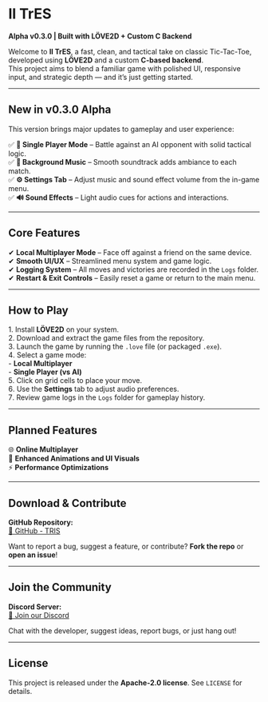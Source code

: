 # Il TrES  
**Alpha v0.3.0 | Built with LÖVE2D + Custom C Backend**  

Welcome to **Il TrES**, a fast, clean, and tactical take on classic Tic-Tac-Toe, developed using **LÖVE2D** and a custom **C-based backend**.  
This project aims to blend a familiar game with polished UI, responsive input, and strategic depth — and it’s just getting started.  

---

## **New in v0.3.0 Alpha**  
This version brings major updates to gameplay and user experience:  

✅ **🤖 Single Player Mode** – Battle against an AI opponent with solid tactical logic.  
✅ **🎵 Background Music** – Smooth soundtrack adds ambiance to each match.  
✅ **⚙ Settings Tab** – Adjust music and sound effect volume from the in-game menu.  
✅ **🔊 Sound Effects** – Light audio cues for actions and interactions.  

---

## **Core Features**  
✔ **Local Multiplayer Mode** – Face off against a friend on the same device.  
✔ **Smooth UI/UX** – Streamlined menu system and game logic.  
✔ **Logging System** – All moves and victories are recorded in the `Logs` folder.  
✔ **Restart & Exit Controls** – Easily reset a game or return to the main menu.  

---

## **How to Play**  
1️. Install **LÖVE2D** on your system.  
2️. Download and extract the game files from the repository.  
3️. Launch the game by running the `.love` file (or packaged `.exe`).  
4️. Select a game mode:  
    - **Local Multiplayer**  
    - **Single Player (vs AI)**  
5️. Click on grid cells to place your move.  
6️. Use the **Settings** tab to adjust audio preferences.  
7️. Review game logs in the `Logs` folder for gameplay history.  

---

## **Planned Features**  
🌐 **Online Multiplayer**  
🎨 **Enhanced Animations and UI Visuals**  
⚡ **Performance Optimizations**  

---

## **Download & Contribute**  
**GitHub Repository:**  
[🔗 GitHub - TRIS](https://github.com/ErMichele/Tris)  

Want to report a bug, suggest a feature, or contribute? **Fork the repo** or **open an issue**!  

---

## **Join the Community**  
**Discord Server:**  
[🔗 Join our Discord](https://discord.gg/yourserverinvite)  

Chat with the developer, suggest ideas, report bugs, or just hang out!  

---

## **License**  
This project is released under the **Apache-2.0 license**. See `LICENSE` for details.  